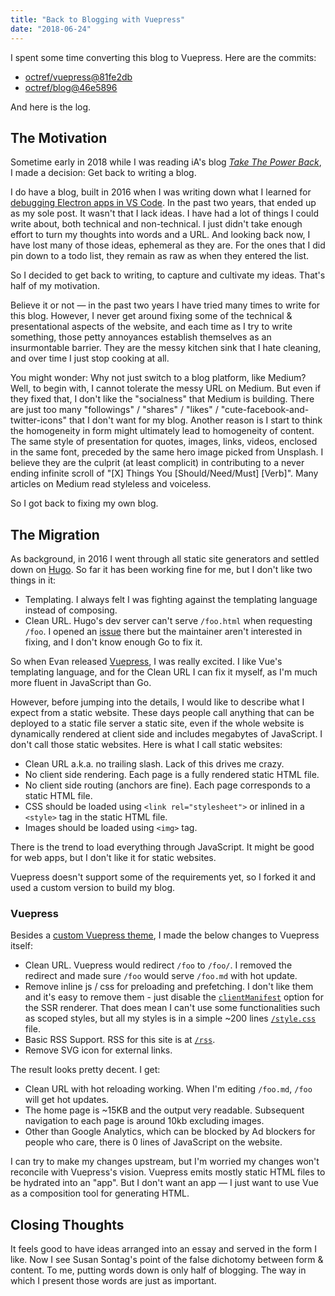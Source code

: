 ```yaml
---
title: "Back to Blogging with Vuepress"
date: "2018-06-24"
---
```


I spent some time converting this blog to Vuepress. Here are the commits:

- [octref/vuepress@81fe2db](https://github.com/octref/vuepress/commit/81fe2db8b64a5648c7ea13cbc1abcfb988a93ff9)
- [octref/blog@46e5896](https://github.com/octref/blog/commit/46e58961d720581cafbedcac7d191f1775bd2127)

And here is the log.

## The Motivation

Sometime early in 2018 while I was reading iA's blog *[Take The Power Back](https://ia.net/topics/take-the-power-back)*, I made a decision: Get back to writing a blog.

I do have a blog, built in 2016 when I was writing down what I learned for [debugging Electron apps in VS Code](http://blog.matsu.io/debug-electron-vscode). In the past two years, that ended up as my sole post. It wasn't that I lack ideas. I have had a lot of things I could write about, both technical and non-technical. I just didn't take enough effort to turn my thoughts into words and a URL. And looking back now, I have lost many of those ideas, ephemeral as they are. For the ones that I did pin down to a todo list, they remain as raw as when they entered the list.

So I decided to get back to writing, to capture and cultivate my ideas. That's half of my motivation.

Believe it or not — in the past two years I have tried many times to write for this blog. However, I never get around fixing some of the technical & presentational aspects of the website, and each time as I try to write something, those petty annoyances establish themselves as an insurmontable barrier. They are the messy kitchen sink that I hate cleaning, and over time I just stop cooking at all.

You might wonder: Why not just switch to a blog platform, like Medium? Well, to begin with, I cannot tolerate the messy URL on Medium. But even if they fixed that, I don't like the "socialness" that Medium is building. There are just too many "followings" / "shares" / "likes" / "cute-facebook-and-twitter-icons" that I don't want for my blog. Another reason is I start to think the homogeneity in form might ultimately lead to homogeneity of content. The same style of presentation for quotes, images, links, videos, enclosed in the same font, preceded by the same hero image picked from Unsplash. I believe they are the culprit (at least complicit) in contributing to a never ending infinite scroll of "[X] Things You [Should/Need/Must] [Verb]". Many articles on Medium read styleless and voiceless.

So I got back to fixing my own blog.

## The Migration

As background, in 2016 I went through all static site generators and settled down on [Hugo](https://gohugo.io). So far it has been working fine for me, but I don't like two things in it:

- Templating. I always felt I was fighting against the templating language instead of composing.
- Clean URL. Hugo's dev server can't serve `/foo.html` when requesting `/foo`. I opened an [issue](https://github.com/gohugoio/hugo/issues/2242) there but the maintainer aren't interested in fixing, and I don't know enough Go to fix it.

So when Evan released [Vuepress](https://github.com/vuejs/vuepress), I was really excited. I like Vue's templating language, and for the Clean URL I can fix it myself, as I'm much more fluent in JavaScript than Go.

However, before jumping into the details, I would like to describe what I expect from a static website. These days people call anything that can be deployed to a static file server a static site, even if the whole website is dynamically rendered at client side and includes megabytes of JavaScript. I don't call those static websites. Here is what I call static websites:

- Clean URL a.k.a. no trailing slash. Lack of this drives me crazy.
- No client side rendering. Each page is a fully rendered static HTML file.
- No client side routing (anchors are fine). Each page corresponds to a static HTML file.
- CSS should be loaded using `<link rel="stylesheet">` or inlined in a `<style>` tag in the static HTML file.
- Images should be loaded using `<img>` tag.

There is the trend to load everything through JavaScript. It might be good for web apps, but I don't like it for static websites.

Vuepress doesn't support some of the requirements yet, so I forked it and used a custom version to build my blog.

### Vuepress

Besides a [custom Vuepress theme](https://github.com/octref/blog/tree/master/.vuepress/theme), I made the below changes to Vuepress itself:

- Clean URL. Vuepress would redirect `/foo` to `/foo/`. I removed the redirect and made sure `/foo` would serve `/foo.md` with hot update.
- Remove inline js / css for preloading and prefetching. I don't like them and it's easy to remove them - just disable the [`clientManifest`](https://ssr.vuejs.org/api/#clientmanifest) option for the SSR renderer. That does mean I can't use some functionalities such as scoped styles, but all my styles is in a simple ~200 lines [`/style.css`](/style.css) file.
- Basic RSS Support. RSS for this site is at [`/rss`](/feed.xml).
- Remove SVG icon for external links. 

The result looks pretty decent. I get:

- Clean URL with hot reloading working. When I'm editing `/foo.md`, `/foo` will get hot updates.
- The home page is ~15KB and the output very readable. Subsequent navigation to each page is around 10kb excluding images.
- Other than Google Analytics, which can be blocked by Ad blockers for people who care, there is 0 lines of JavaScript on the website.

I can try to make my changes upstream, but I'm worried my changes won't reconcile with Vuepress's vision. Vuepress emits mostly static HTML files to be hydrated into an "app". But I don't want an app — I just want to use Vue as a composition tool for generating HTML.

## Closing Thoughts

It feels good to have ideas arranged into an essay and served in the form I like. Now I see Susan Sontag's point of the false dichotomy between form & content. To me, putting words down is only half of blogging. The way in which I present those words are just as important.